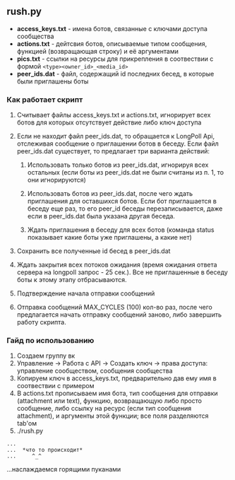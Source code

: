 ## rush.py
  - **access_keys.txt** - имена ботов, связанные с ключами доступа сообщества
  - **actions.txt** - дейтсвия ботов, описываемые типом сообщения, функцией (возвращающая строку) и её аргументами
  - **pics.txt** - ссылки на ресурсы для прикрепления в соотвествии с формой ```<type><owner_id>_<media_id>```
  - **peer_ids.dat** - файл, содержащий id последних бесед, в которые были приглашены боты
  
### Как работает скрипт
  1) Считывает файлы access_keys.txt и actions.txt, игнорирует всех ботов для которых отсутствует действие либо ключ доступа
  2) Если не находит файл peer_ids.dat, то обращается к LongPoll Api, отслеживая сообщение о приглашении ботов в беседу. Если файл peer_ids.dat существует, то предлагает три варианта действий:
  
      1) Использовать только ботов из peer_ids.dat, игнорируя всех остальных (если боты из peer_ids.dat не были считаны из п. 1, то они игнорируются)
      
      2) Использовать ботов из peer_ids.dat, после чего ждать приглашения для оставшихся ботов. Если бот приглашается в беседу еще раз, то его peer_id беседы перезаписывается, даже если в peer_ids.dat была указана другая беседа.
      
      3) Ждать приглашения в беседу для всех ботов (команда status показывает какие боты уже приглашены, а какие нет)
  3) Сохранить все полученные id бесед в peer_ids.dat
  4) Ждать закрытия всех потоков ожидания (время ожидания ответа сервера на longpoll запрос - 25 сек.). Все не приглашенные в беседу боты к этому этапу отбрасываются.
  5) Подтверждение начала отправки сообщений
  6) Отправка сообщений MAX_CYCLES (100) кол-во раз, после чего предлагается начать отправку сообщений заново, либо завершить работу скрипта.
  
### Гайд по использованию
  1) Создаем группу вк
  2) Управление -> Работа с API -> Создать ключ -> права доступа: управление сообществом, сообщения сообщества 
  3) Копируем ключ в access_keys.txt, предварительно дав ему имя в соотвествии с примером
  4) В actions.txt прописываем имя бота, тип сообщения для отправки (attachment или text), функцию, возвращающую либо просто сообщение, либо ссылку на ресурс (если тип сообщения attachment), и аргументы этой функции; все поля разделяются tab'ом
  5) ./rush.py  
  ```
  ...  
  ...  *что то происходит*
  ...     ^_^
  ```
 ...наслаждаемся горящими пуканами
